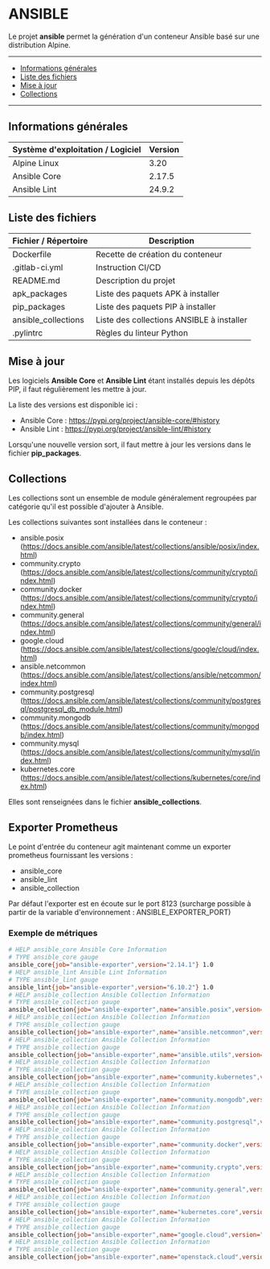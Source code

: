 # ANSIBLE

Le projet **ansible** permet la génération d'un conteneur Ansible basé sur une distribution Alpine.

---

- [Informations générales](#informations-générales)
- [Liste des fichiers](#liste-des-fichiers)
- [Mise à jour](#mise-à-jour)
- [Collections](#collections)

---

## Informations générales

| Système d'exploitation / Logiciel | Version |
|-----------------------------------|---------|
| Alpine Linux                      | 3.20    |
| Ansible Core                      | 2.17.5  |
| Ansible Lint                      | 24.9.2  |

## Liste des fichiers

| Fichier / Répertoire | Description                               |
|----------------------|-------------------------------------------|
| Dockerfile           | Recette de création du conteneur          |
| .gitlab-ci.yml       | Instruction CI/CD                         |
| README.md            | Description du projet                     |
| apk_packages         | Liste des paquets APK à installer         |
| pip_packages         | Liste des paquets PIP à installer         |
| ansible_collections  | Liste des collections ANSIBLE à installer |
| .pylintrc            | Règles du linteur Python                  |

## Mise à jour

Les logiciels **Ansible Core** et **Ansible Lint** étant installés depuis les dépôts PIP, il faut régulièrement les mettre à jour.

La liste des versions est disponible ici :

- Ansible Core : <https://pypi.org/project/ansible-core/#history>
- Ansible Lint : <https://pypi.org/project/ansible-lint/#history>

Lorsqu'une nouvelle version sort, il faut mettre à jour les versions dans le fichier **pip_packages**.

## Collections

Les collections sont un ensemble de module généralement regroupées par catégorie qu'il est possible d'ajouter à Ansible.

Les collections suivantes sont installées dans le conteneur :

- ansible.posix (<https://docs.ansible.com/ansible/latest/collections/ansible/posix/index.html>)
- community.crypto (<https://docs.ansible.com/ansible/latest/collections/community/crypto/index.html>)
- community.docker (<https://docs.ansible.com/ansible/latest/collections/community/crypto/index.html>)
- community.general (<https://docs.ansible.com/ansible/latest/collections/community/general/index.html>)
- google.cloud (<https://docs.ansible.com/ansible/latest/collections/google/cloud/index.html>)
- ansible.netcommon (<https://docs.ansible.com/ansible/latest/collections/ansible/netcommon/index.html>)
- community.postgresql (<https://docs.ansible.com/ansible/latest/collections/community/postgresql/postgresql_db_module.html>)
- community.mongodb (<https://docs.ansible.com/ansible/latest/collections/community/mongodb/index.html>)
- community.mysql (<https://docs.ansible.com/ansible/latest/collections/community/mysql/index.html>)
- kubernetes.core (<https://docs.ansible.com/ansible/latest/collections/kubernetes/core/index.html>)

Elles sont renseignées dans le fichier **ansible_collections**.

## Exporter Prometheus

Le point d'entrée du conteneur agit maintenant comme un exporter prometheus fournissant les versions :

- ansible_core
- ansible_lint
- ansible_collection

Par défaut l'exporter est en écoute sur le port 8123 (surcharge possible à partir de la variable d'environnement : ANSIBLE_EXPORTER_PORT)

### Exemple de métriques

```bash
# HELP ansible_core Ansible Core Information
# TYPE ansible_core gauge
ansible_core{job="ansible-exporter",version="2.14.1"} 1.0
# HELP ansible_lint Ansible Lint Information
# TYPE ansible_lint gauge
ansible_lint{job="ansible-exporter",version="6.10.2"} 1.0
# HELP ansible_collection Ansible Collection Information
# TYPE ansible_collection gauge
ansible_collection{job="ansible-exporter",name="ansible.posix",version="1.4.0"} 1.0
# HELP ansible_collection Ansible Collection Information
# TYPE ansible_collection gauge
ansible_collection{job="ansible-exporter",name="ansible.netcommon",version="4.1.0"} 1.0
# HELP ansible_collection Ansible Collection Information
# TYPE ansible_collection gauge
ansible_collection{job="ansible-exporter",name="ansible.utils",version="2.8.0"} 1.0
# HELP ansible_collection Ansible Collection Information
# TYPE ansible_collection gauge
ansible_collection{job="ansible-exporter",name="community.kubernetes",version="2.0.1"} 1.0
# HELP ansible_collection Ansible Collection Information
# TYPE ansible_collection gauge
ansible_collection{job="ansible-exporter",name="community.mongodb",version="1.4.2"} 1.0
# HELP ansible_collection Ansible Collection Information
# TYPE ansible_collection gauge
ansible_collection{job="ansible-exporter",name="community.postgresql",version="2.3.2"} 1.0
# HELP ansible_collection Ansible Collection Information
# TYPE ansible_collection gauge
ansible_collection{job="ansible-exporter",name="community.docker",version="3.3.2"} 1.0
# HELP ansible_collection Ansible Collection Information
# TYPE ansible_collection gauge
ansible_collection{job="ansible-exporter",name="community.crypto",version="2.10.0"} 1.0
# HELP ansible_collection Ansible Collection Information
# TYPE ansible_collection gauge
ansible_collection{job="ansible-exporter",name="community.general",version="6.2.0"} 1.0
# HELP ansible_collection Ansible Collection Information
# TYPE ansible_collection gauge
ansible_collection{job="ansible-exporter",name="kubernetes.core",version="2.3.2"} 1.0
# HELP ansible_collection Ansible Collection Information
# TYPE ansible_collection gauge
ansible_collection{job="ansible-exporter",name="google.cloud",version="1.1.2"} 1.0
# HELP ansible_collection Ansible Collection Information
# TYPE ansible_collection gauge
ansible_collection{job="ansible-exporter",name="openstack.cloud",version="1.10.0"} 1.0
```
